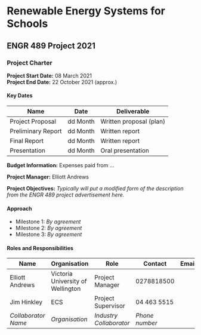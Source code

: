 # Renewable Energy Systems for Schools
## ENGR 489 Project 2021

### Project Charter

**Project Start Date:** 08 March 2021<br>
**Project End Date:** 22 October 2021 (approx.)

#### Key Dates

| Name | Date | Deliverable |
| --- | --- | --- |
| Project Proposal | dd Month | Written proposal (plan) |
| Preliminary Report | dd Month | Written report |
| Final Report | dd Month | Written report |
| Presentation | dd Month | Oral presentation |


**Budget Information:** Expenses paid from ...

**Project Manager:** Elliott Andrews

**Project Objectives:** *Typically will put a modified form of the description from the 
ENGR 489 project advertisement here.*

#### Approach

*  Milestone 1: *By agreement*
*  Milestone 2: *By agreement*
*  Milestone 3: *By agreement*

#### Roles and Responsibilities

| Name | Organisation | Role | Contact | Email |
| ---- | ------------ | ---- | ------- | ----- |
| Elliott Andrews | Victoria University of Wellington | Project Manager | 0278818500 |  |
| Jim Hinkley | ECS | Project Supervisor | 04 463 5515 |  |
| *Collaborator Name* | *Organisation* | *Industry Collaborator* | *Phone number* |  |

